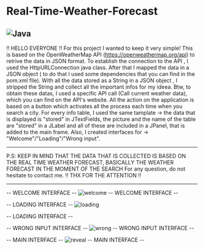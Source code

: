 # Real-Time-Weather-Forecast
![Java](https://img.shields.io/badge/Language-Java-orange)
----------------------------------------------------------------------------------------------------------------------------------------------------

!!   HELLO EVERYONE   !!
For this project I wanted to keep it very simple! This is based on the OpenWeatherMap API (https://openweathermap.org/api) to retrive the data in JSON format.
To establish the connection to the API , I used the HttpURLConnection java class.
After that I mapped the data in a JSON object ( to do that I used some dependencies that you can find in the pom.xml file).
With all the data stored as a String in a JSON object , I stripped the String and collect all the important infos for my ideea.
Btw, to obtain these datas, I used a specific API call (Call current weather data), which you can find on the API's website.
All the action on the application is based on a button which activates all the process each time when you search a city.
For every info table, I used the same tamplate -> the data that is displayed is "stored" in JTextFields, the picture and the name of the table are "stored" in a JLabel and all of these are included in a JPanel, that is added to the main frame.
Also, I created interfaces for -> "Welcome"/"Loading"/"Wrong input".

----------------------------------------------------------------------------------------------------------------------------------------------------

P.S: KEEP IN MIND THAT THE DATA THAT IS COLLECTED IS BASED ON THE REAL TIME WEATHER FORECAST, BASICALLY THE WEATHER FORECAST IN THE MOMENT OF THE SEARCH
For any question, do not hesitate to contact me.
!!  THX FOR THE ATTENTION   !!

----------------------------------------------------------------------------------------------------------------------------------------------------


--   WELCOME INTERFACE   --
![welcome](https://github.com/GengiuRobert/Real-Time-Weather-Forecast/assets/127054806/51d24937-4fc1-4f7b-a208-a4a4bd2efff4)
--   WELCOME INTERFACE   --

--   LOADING INTERFACE   --
![loading](https://github.com/GengiuRobert/Real-Time-Weather-Forecast/assets/127054806/66a87815-e2cb-4463-996a-5ffdd12b5c45)

--   LOADING INTERFACE   --

--   WRONG INPUT INTERFACE   --
![wrong](https://github.com/GengiuRobert/Real-Time-Weather-Forecast/assets/127054806/63ec09ab-498c-42d5-a3e6-c4cd70687e7b)
--   WRONG INPUT INTERFACE   --

--   MAIN INTERFACE   --
![reveal](https://github.com/GengiuRobert/Real-Time-Weather-Forecast/assets/127054806/0155fcc8-1eb5-41bc-b6b0-4234ccc984eb)
--   MAIN INTERFACE   --




